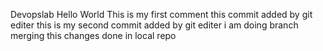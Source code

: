 Devopslab
Hello World
This is my first comment
this commit added by git editer
this is my second commit added by git editer
i am doing branch merging 
this changes done in local repo
